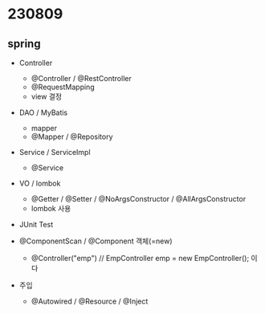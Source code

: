 ﻿# 230809

## spring

- Controller
  - @Controller / @RestController
  - @RequestMapping
  - view 결정

- DAO / MyBatis
  - mapper
  - @Mapper / @Repository
  

- Service / ServiceImpl
  - @Service

- VO / lombok
  - @Getter / @Setter / @NoArgsConstructor / @AllArgsConstructor
  - lombok 사용


- JUnit Test


- @ComponentScan  / @Component 객체(=new)
  - @Controller("emp") // EmpController emp = new EmpController(); 이다


- 주입 
  - @Autowired / @Resource / @Inject
